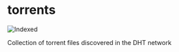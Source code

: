 torrents 
========
![Indexed](https://img.shields.io/badge/indexed-4045-blue)

Collection of torrent files discovered in the DHT network
